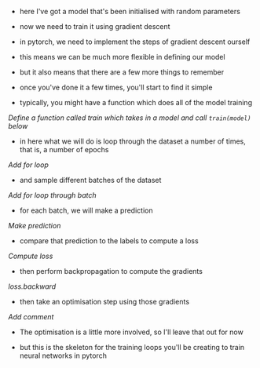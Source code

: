 - here I've got a model that's been initialised with random parameters
- now we need to train it using gradient descent
- in pytorch, we need to implement the steps of gradient descent ourself
- this means we can be much more flexible in defining our model
- but it also means that there are a few more things to remember
- once you've done it a few times, you'll start to find it simple

- typically, you might have a function which does all of the model training

_Define a function called train which takes in a model and call `train(model)` below_

- in here what we will do is loop through the dataset a number of times, that is, a number of epochs

_Add for loop_

- and sample different batches of the dataset

_Add for loop through batch_

- for each batch, we will make a prediction

_Make prediction_

- compare that prediction to the labels to compute a loss

_Compute loss_

- then perform backpropagation to compute the gradients

_loss.backward_

- then take an optimisation step using those gradients

_Add comment_

- The optimisation is a little more involved, so I'll leave that out for now

- but this is the skeleton for the training loops you'll be creating to train neural networks in pytorch
